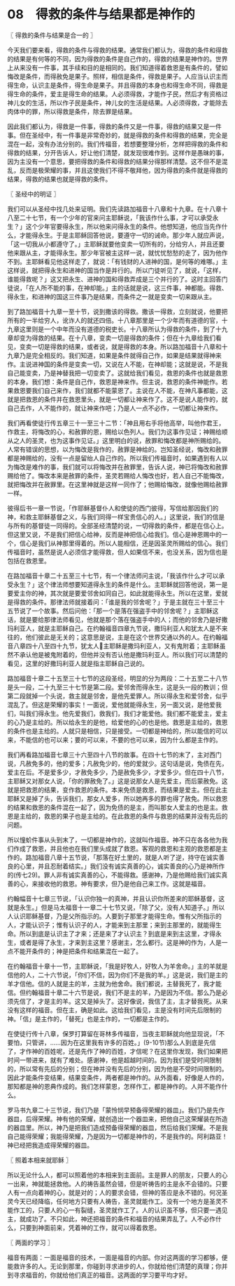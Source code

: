 # 08　得救的条件与结果都是神作的



〖 得救的条件与结果是合一的 〗

今天我们要来看，得救的条件与得救的结果。通常我们都认为，得救的条件和得救的结果是有何等的不同，因为得救的条件是自己作的，得救的结果是神作的。世界上从来没有一件事，其手续和目的是相同的。我们知道得着救恩是有条件的，譬如悔改是条件，而得赦免是果子。照样，相信是条件，得救是果子。人应当认识主而得生命，认识主是条件，得生命是果子。并且得救的本身也和得生命不同，得救是得生命的条件，爱主是得生命的结果。人必须得救，才能作子民，然后才有资格过神儿女的生活，所以作子民是条件，神儿女的生活是结果。人必须得救，才能除去肉体中的罪，所以得救是条件，除去罪是结果。

因此我们都认为，得救是一件事，得救的条件又是一件事，得救的结果又是一件事。但在圣经中，有一件事是非常奇妙的，就是得救的条件和得救的结果，完全是混在一起，没有办法分别的。我们传福音，若想要整理分析，怎样把得救的条件和得救的结果，分开告诉人，好让他们清楚，就发现很难作到。这样作是愚昧的事，因为主没有一个意思，要把得救的条件和得救的结果分得那样清楚。这不但不是混乱，反而是极荣耀的事，并且这使我们不得不敬拜他，因为得救的条件就是得救的结果，得救的结果也就是得救的条件。



〖 圣经中的明证 〗

我们可以从圣经中找几处来证明。我们先读路加福音十八章和十九章。在十八章十八至二十七节，有一个少年的官来问主耶稣说，「我该作什么事，才可以承受永生？」这个少年官要得永生，所以他来问得永生的条件。他想知道，他应当先作什么，才能得永生。于是主耶稣回答他说，要遵守一切的诫命。那少年人就应声说，「这一切我从小都遵守了。」主耶稣就要他变卖一切所有的，分给穷人，并且还要他来跟从主，才能得永生。那少年官被主这样一说，就忧忧愁愁的走了，因为他作不到。主耶稣看见他这样走了，就说：「有钱财的人进神的国，是何等的难哪。」主这样说，就把得永生和进神的国当作是并行的。所以门徒听见了，就说，「这样，谁能得救呢？」这又把永生、进神的国和得救弄成是三个并行的了。这时主回答门徒说，「在人所不能的事，在神却能。」主的话就是说，这三件事，神都能。得救、得永生，和进神的国这三件事乃是结果，而条件之一就是变卖一切来跟从主。

到了路加福音十九章一至十节，说到撒该的得救。撒该一得救，立刻就说，他要把所有的一半给穷人，讹诈人的就还四倍。十八章那里是一个少年而有道德的官，十九章这里则是一个中年而没有道德的税吏长。十八章所认为得救的条件，到了十九章却变为得救的结果。在十八章，变卖一切是得救的条件；但在十九章给我们看见，变卖一切是得救的结果，或者说，就是得救的本身。所以路加福音十八章和十九章乃是完全相反的。我们知道，如果是条件就得自己作，如果是结果就得神来作。主说进神国的条件是变卖一切，又说在人不能，在神却能；这就是说，不是我自己能变卖，乃是神替我把一切变卖了。这就给我们看见，救恩的条件也就是救恩的本身。我们想：条件是自己作，救恩是神来作。但主说，救恩的条件神能作。若果救恩要我们自己来作，我们就都不能蒙恩了。主说在人不能，在神凡事都能，这就是把救恩的条件并在救恩里头，就是一切都让神来作了。这不是说人能作的，就自己去作，人不能作的，就让神来作吧；乃是人一点不必作，一切都让神来作。

我们再看使徒行传五章三十一至三十二节：「神且用右手将他高举，叫他作君王，作救主，将悔改的心，和赦罪的恩，赐给以色列人。我们为这事作见证；神赐给顺从之人的圣灵，也为这事作见证。」这里明白的说，赦罪和悔改都是神所赐给的。人常有错误的思想，以为悔改是我作的，赦罪是神给的。岂知圣经说，悔改和赦罪都是神赐给的，没有一点是留绐人自己作的。所以我们传福音时，如果遇到有人以为悔改是难作的事，我们就可以将悔改并在赦罪里，告诉人说，神已将悔改和赦罪赐给他了。悔改本来是赦罪的条件，圣灵若赐给人悔改也好，若人自己不能悔改，就把悔改并在赦罪里。在这里神就是这样一同作了；他赐给悔改，就像他赐给赦罪一样。

彼得后书一章一节说，「作耶稣基督仆人和使徒的西门彼得，写信给那因我们的神，和救主耶稣基督之义，与我们同得一样宝贵信心的人。」这里说，我们的信是与所有的基督徒一同得的。全部圣经清楚的说，一切得救的条件，都是在信心上。但这里又说，不是我们把信心给神，反而是神把信心给我们。信心是神恩赐中的一个，信心是我们从神那里得着的。所以人能相信，还是因圣灵所赐给的信心。我们传福音时，虽然是说人必须信才能得救，但人如果信不来，也没关系，因为信也是包括在救恩里。

在路加福音十章二十五至三十七节，有一个律法师问主说，「我该作什么才可以承受永生？」这个律法师想要知道得永生的条件是什么。主耶稣就回答他说，第一是要爱主你的神，其次就是要爱邻舍如同自己，如此就能得永生。所以在这里，爱就是得救的条件。那律法师就接着问：「谁是我的邻舍呢？」于是主就在三十至三十五节说了一个故事。然后问他：「那一个是落在强盗手中的邻舍呢？」主耶稣这话，就是要给那律法师看见，他就是那个落在强盗手中的人；而他的邻舍乃是好撒玛利亚人，就是主耶稣自己。在约翰福音四章九节说，撒玛利亚人和犹太人是不来往的，他们彼此是无关的；这意思是说，主是在这个世界交通以外的人。在约翰福音八章四十八至四十九节，犹太人主耶稣是撒玛利亚人，又有鬼附着；主耶稣虽然不承认他是被鬼附着的，但他并没有否认他是撒玛利亚人。所以我们可以清楚的看见，这里的好撒玛利亚人就是指主耶稣自己说的。

路加福音十章二十五至三十七节的这段圣经，明显的分为两段：二十五至二十八节是头一段，二十九至三十七节是第二段。爱邻舍而得永生，这是头一段的教训；但第二段就掉一个头说，救主就是邻舍，是他先爱罪人。所以得永生和爱邻舍，似乎混乱了。但这是荣耀的事实！一面说，爱他就能得永生，另一面又说，是他爱我们，叫我们得永生。他先爱我们，救我们，我们才能爱他。我们都不能爱主，爱主的心乃是主给的。所以给永生的是他，给爱他的心的也是他。救恩是主给的，救恩的条件也是主给的。人就只是相信，只是接受。一切都是神给的，所以能信的可以来，不能信的也可以来；要的可以来，不要的也可以来，因为什么都是主作的。

我们再看路加福音七章三十六至四十八节的故事。在四十七节的末了，主对西门说，凡赦免多的，他的爱多；凡赦免少的，他的爱就少。这句话是说，免债在先，爱主在后。不是爱多少，才赦免多少，乃是赦免多少，才爱多少。但在四十八节，主耶稣又对那女人说，「你的罪赦免了。」这是说那女人是先爱主，而后蒙赦免。这就是把救恩的结果，变作救恩的条件。本来免债是救恩，而结果是爱主。但在此主耶稣又是掉了头，告诉我们，那女人爱多，所以她再多的罪也得了赦免。所以救恩的结果和救恩的条件混在一起了，因为免债的是主，而叫那女人爱主的也是主。救恩是主给的，救恩的果子也是主给的。在此救恩的条件与救恩的结果并没有先后的问题。

所以憧蚧件事从头到末了，一切都是神作的，这就叫作福音。神不只在各各他为我们作成了救恩，并且他也在我们里头成就了救恩。客观的救恩和主观的救恩都是主作的。路加福音八章十五节说，「那落在好土里的，就是人听了逆，持守在诚实善良的心里，并且忍耐着结实。」我们没有诚实真善的心，诚实善良的心乃是神所作的(传七29)。罪人非有诚实真善的心，不能得救。感谢神，乃是他赐给我们诚实真善的心，来接收他的救恩。神有要求，但乃是他自己来工作。这就是福音。

约翰幅音十七章三节说，「认识你独一的真神，并且认识你所差来的耶稣基督，这就是永生。」但是马太福音十一章二十七节又说，「除了父，没有人知道子。」所以人认识耶稣基督，乃是父所指示的。人要到子那里才能得生命。惟有父所指示的人，才能认识子；惟有认识子的人，才能来到主那里；来到主那里的，就能得生命。所以到底是认识主了才来；还是来了才认识主？到底是来到主这里，才得永生，或者是得了永生，才来到主这里？感谢主，怎么都行。这是神的作为，人是一点不能开条件的；神是把条件和结果混在一起了。

在约翰福音十章十一节，主耶稣说，「我是好牧人，好牧人为羊舍命。」主的羊就是信他的人，二十六节说，「你们不信，因为你们不是我的羊。」这是说，我们是主的羊才信他。信的人就是主的羊，主就为他舍命。我们都说，主替我死了，我才能信。但约翰福音十章二十六节是说，我们不是主的羊，乃是因为不信。那么乃是必须先信了，才是主的羊。这又是掉头了。这好像说，我信了主，主才替我死。从来没有这样的福音。但在主，确是如此。这给我们看见，主是没有时间先后限制的神。「信」是主作的，「替死」也是主作的，一切都是主作的。

在使徒行传十八章，保罗打算留在哥林多传福音，当夜主耶稣就向他显现说，「不要怕，只管讲，……因为在这里我有许多的百姓。」(9-10节)那么人到底是先信了，才作神的百姓呢，还是先作了神的百姓，才信呢？在这里你发现，我们如果把时间一带进来，就有了难处。感谢神，他是超越时间的。因为我们是受时间限制的，所以常有先后的分别；但在神并没有先后的分别，因为他是不受时间限制的。因此才能条件变结果，结果变条件，两者都是神作的。从外面看，好像是人作的，那知都是神的恩典作成的。我们怎样蒙恩，怎样作工，都是神作的。人并不能作什么。

罗马书九章二十三节说，我们乃是「蒙怜悯早预备得荣耀的器皿」。我们乃是先作器皿，后得荣耀。神有他的荣耀，就创造出一个器皿来，把他自己这荣耀装在所造的器皿里。所以，神乃是把我们造成预备得荣耀的器皿，然后给我们荣耀。不是我自己能得荣耀；我能得荣耀，乃是因为一切都是神作的，不是我作的。阿利路亚！神已经把我造成得荣耀的器皿。



〖 照着本相来就耶稣 〗

所以无论什么人，都可以照着他的本相来到主面前。主是罪人的朋友，只要人的心一出来，神就能拯救他。人的祷告虽然会错，但是听祷告的主是永不会错的。只要人有一点向着神的心，就是对的；人的要求会错，但神的答应是永不错的。何况圣灵今天已经降临，任何地方只要有人祷告，圣灵就能作工。没有一个地方是圣灵不能作工的，只要人的心一有裂缝，圣灵就作工了。人的认识虽不够，但只要一遇见主，就成功了。不只如此，神还把福音的条件和福音的结果弄乱了。人不必作什么，只要到神面前来，凭着神的工作，就可以得着救恩。



〖 两面的学习 〗

福音有两面：一面是福音的技术，一面是福音的内部。你对这两面的学习都够，便能救许多的人。无论到那里，你碰到寻求进步的人，你就给他们清楚的真理；你并到寻求福音的，你就给他们真正的福音。这两面的学习要平均才好。

